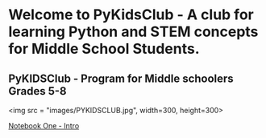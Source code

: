 
# Welcome to PyKidsClub - A club for learning Python and STEM concepts for Middle School Students.
## PyKIDSClub - Program for Middle schoolers Grades 5-8
<img src = "images/PYKIDSCLUB.jpg", width=300, height=300>


[Notebook One - Intro](https://github.com/pykidsclub/hello-world/blob/master/My%20First%20Notebook%20App%20-%20SWAROOP%20YALLA.ipynb)

